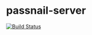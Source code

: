 # passnail-server

[![Build Status](https://travis-ci.org/Pplociennik/passnail-client.svg?branch=main)](https://travis-ci.org/Pplociennik/passnail-client)
